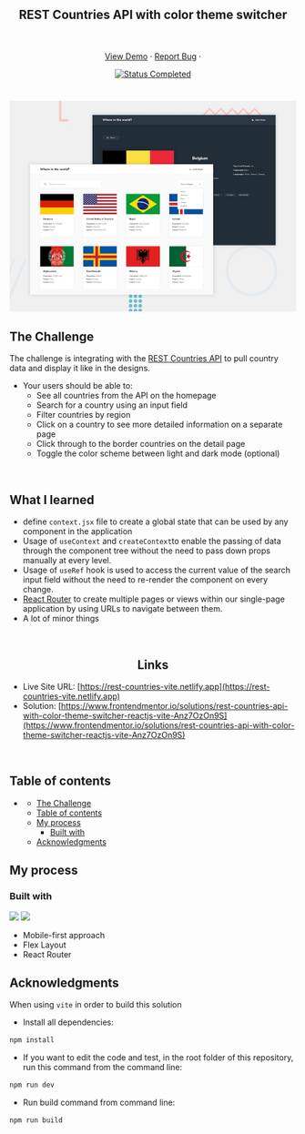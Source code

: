 <div id="top"></div>

<div align="center">
  <h2 align="center">REST Countries API with color theme switcher</h2>
  <p align="center">
    <br />
    <br />
    <a href="https://rest-countries-vite.netlify.app" target="_blank">View Demo</a>
    ·
    <a href="https://github.com/mahdipratama/REST-countries" target="_blank">Report Bug</a>
    ·
  </p>
</div>

<!-- Bagdes -->
<div align="center">
  <!-- Profile -->

  <!-- Status -->
  <a href="#">
    <img src="https://img.shields.io/badge/Status-Completed-brightgreen?style=for-the-badge" alt="Status Completed">
  </a>

</div>

#

<div align="center">

![](./src/assets/desktop-preview.jpg)

</div>

## The Challenge

The challenge is integrating with the <a href='https://restcountries.com/' target=_blank>REST Countries API</a> to pull country data and display it like in the designs.

- Your users should be able to:
  - See all countries from the API on the homepage
  - Search for a country using an input field
  - Filter countries by region
  - Click on a country to see more detailed information on a separate page
  - Click through to the border countries on the detail page
  - Toggle the color scheme between light and dark mode (optional)

<br>

## **What I learned**

* define `context.jsx` file to create a global state that can be used by any component in the application
* Usage of `useContext` and `createContext`to enable the passing of data through the component tree without the need to pass down props manually at every level.
* Usage of `useRef` hook is used to access the current value of the search input field without the need to re-render the component on every change.
* <a href="https://reactrouter.com/en/main" target="_blank">React Router</a> to create multiple pages or views within our single-page application by using URLs to navigate between them.
* A lot of minor things

<br>

<h2 align="center">Links</h2>

- Live Site URL: [https://rest-countries-vite.netlify.app](https://rest-countries-vite.netlify.app)
- Solution: [https://www.frontendmentor.io/solutions/rest-countries-api-with-color-theme-switcher-reactjs-vite-Anz7OzOn9S](https://www.frontendmentor.io/solutions/rest-countries-api-with-color-theme-switcher-reactjs-vite-Anz7OzOn9S)

<br>

## Table of contents

- [](#)
  - [The Challenge](#the-challenge)
  - [Table of contents](#table-of-contents)
  - [My process](#my-process)
    - [Built with](#built-with)
  - [Acknowledgments](#acknowledgments)

## My process

### Built with
<!-- Bagdes -->

![](https://img.shields.io/badge/-ReactJs-61DAFB?logo=react&logoColor=white&style=for-the-badge)
![](https://img.shields.io/badge/CSS3-1572B6?style=for-the-badge&logo=css3&logoColor=white)

- Mobile-first approach
- Flex Layout
- React Router

## Acknowledgments

When using `vite` in order to build this solution

- Install all dependencies:

```bash
npm install
```

- If you want to edit the code and test, in the root folder of this repository, run this command from the command line:

```bash
npm run dev
```


- Run build command from command line:

```bash
npm run build
```
